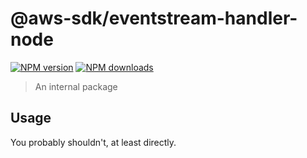 # @aws-sdk/eventstream-handler-node

[![NPM version](https://img.shields.io/npm/v/@aws-sdk/@aws-sdk/eventstream-handler-node/alpha.svg)](https://www.npmjs.com/package/@aws-sdk/@aws-sdk/eventstream-handler-node)
[![NPM downloads](https://img.shields.io/npm/dm/@aws-sdk/@aws-sdk/eventstream-handler-node.svg)](https://www.npmjs.com/package/@aws-sdk/@aws-sdk/eventstream-handler-node)

> An internal package

## Usage

You probably shouldn't, at least directly.
